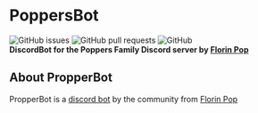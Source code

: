 # PoppersBot
![GitHub issues](https://img.shields.io/github/issues/PopperDevs/PopperBot) ![GitHub pull requests](https://img.shields.io/github/issues-pr/PopperDevs/PopperBot) ![GitHub](https://img.shields.io/github/license/PopperDevs/PopperBot)
<br>
<strong>DiscordBot for the Poppers Family Discord server by <a href="https://www.florin-pop.com/">Florin Pop</a></strong>

## About PropperBot
PropperBot is a [discord bot](https://discord.com) by the community from <a href="https://www.florin-pop.com/">Florin Pop</a>
